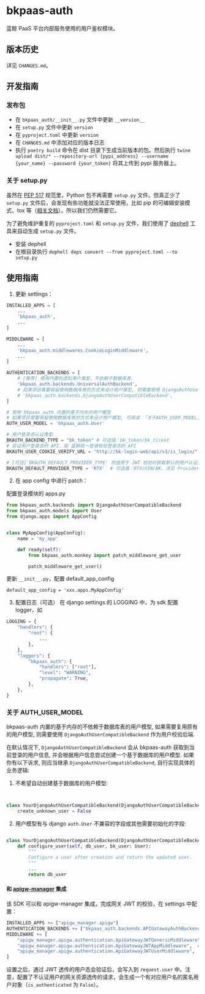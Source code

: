 # bkpaas-auth

蓝鲸 PaaS 平台内部服务使用的用户鉴权模块。

## 版本历史

详见 `CHANGES.md`。

## 开发指南

### 发布包

- 在 `bkpaas_auth/__init__.py`  文件中更新 `__version__`
- 在 `setup.py` 文件中更新 `version`
- 在 `pyproject.toml` 中更新 `version`
- 在 `CHANGES.md` 中添加对应的版本日志
- 执行 `poetry build` 命令在 dist 目录下生成当前版本的包。然后执行 `twine upload dist/* --repository-url {pypi_address} --username {your_name} --password {your_token}` 将其上传到 pypi 服务器上。

### 关于 setup.py

虽然在 [PEP 517](https://python-poetry.org/docs/pyproject/#poetry-and-pep-517) 规范里，Python 包不再需要 `setup.py` 文件。但真正少了 `setup.py` 文件后，会发现有些功能就没法正常使用，比如 pip 的可编辑安装模式、tox 等（[相关文档](https://github.com/python-poetry/poetry/issues/761)）。所以我们仍然需要它。

为了避免维护重复的 `pyproject.toml` 和 `setup.py` 文件，我们使用了 [dephell](https://github.com/dephell/dephell) 工具来自动生成 `setup.py` 文件。

- 安装 dephell
- 在根目录执行 `dephell deps convert --from pyproject.toml --to setup.py`

## 使用指南
1. 更新 settings：
```python
INSTALLED_APPS = [
    ...
    'bkpaas_auth',
    ...
]

MIDDLEWARE = [
    ...
    'bkpaas_auth.middlewares.CookieLoginMiddleware',
    ...
]

AUTHENTICATION_BACKENDS = [
    # [推荐] 使用内置的虚拟用户类型，不依赖于数据库表.
    'bkpaas_auth.backends.UniversalAuthBackend',
    # 如果项目需要保留使用数据库表的方式来设计用户模型, 则需要使用 DjangoAuthUserCompatibleBackend
    # 'bkpaas_auth.backends.DjangoAuthUserCompatibleBackend',
]

# 使用 bkpaas_auth 内置的基于内存的用户模型
# 如果项目需要保留使用数据库表的方式来设计用户模型, 可阅读 「关于AUTH_USER_MODEL」的部分说明
AUTH_USER_MODEL = 'bkpaas_auth.User'

# 用户登录态认证类型
BKAUTH_BACKEND_TYPE = "bk_token" # 可选值：bk_token/bk_ticket
# 验证用户登录态的 API，如 蓝鲸统一登录校验登录态的 API
BKAUTH_USER_COOKIE_VERIFY_URL = "http://bk-login-web/api/v3/is_login/"

# [可选]`BKAUTH_DEFAULT_PROVIDER_TYPE` 的值用于 JWT 校验时获取默认的用户认证类型。
BKAUTH_DEFAULT_PROVIDER_TYPE = 'RTX'  # 可选值：RTX/UIN/BK，详见 ProviderType
```

2. 在 app config 中进行 patch：

配置登录模块的 apps.py

```python
from bkpaas_auth.backends import DjangoAuthUserCompatibleBackend
from bkpaas_auth.models import User
from django.apps import AppConfig


class MyAppConfig(AppConfig):
    name = 'my_app'

    def ready(self):
        from bkpaas_auth.monkey import patch_middleware_get_user

        patch_middleware_get_user()
```

更新 `__init__.py`，配置 default_app_config
```
default_app_config = 'xxx.apps.MyAppConfig'
```

3. 配置日志（可选）
在 django settings 的 LOGGING 中，为 sdk 配置 logger，如

```python
LOGGING = {
    "handlers": {
        "root": {
            ...
        },
    },
    "loggers": {
        "bkpaas_auth": {
            "handlers": ["root"],
            "level": "WARNING",
            "propagate": True,
        },
    },
}
```

### 关于 AUTH_USER_MODEL

bkpaas-auth 内置的基于内存的不依赖于数据库表的用户模型, 如果需要复用原有的用户模型, 则需要使用 `DjangoAuthUserCompatibleBackend` 作为用户校验后端.

在默认情况下, `DjangoAuthUserCompatibleBackend` 会从 bkpaas-auth 获取到当前登录的用户信息, 并会根据用户信息尝试创建一个基于数据库的用户模型.
如果你有以下诉求, 则应当继承 `DjangoAuthUserCompatibleBackend`, 自行实现具体的业务逻辑:

1. 不希望自动创建基于数据库的用户模型:
```python


class YourDjangoAuthUserCompatibleBackend(DjangoAuthUserCompatibleBackend):
    create_unknown_user = False
```

2. 用户模型有与 django `auth.User` 不兼容的字段或其他需要初始化的字段:
```python

class YourDjangoAuthUserCompatibleBackend(DjangoAuthUserCompatibleBackend):
    def configure_user(self, db_user, bk_user: User):
        """
        Configure a user after creation and return the updated user.
        """
        ...
        return db_user
```

#### 和 [apigw-manager](../apigw-manager) 集成
该 SDK 可以和 apigw-manager 集成，完成网关 JWT 的校验，在 settings 中配置：
```python
INSTALLED_APPS += ["apigw_manager.apigw"]
AUTHENTICATION_BACKENDS += ["bkpaas_auth.backends.APIGatewayAuthBackend"]
MIDDLEWARE += [
    "apigw_manager.apigw.authentication.ApiGatewayJWTGenericMiddleware",  # JWT 认证
    "apigw_manager.apigw.authentication.ApiGatewayJWTAppMiddleware",  # JWT 透传的应用信息
    "apigw_manager.apigw.authentication.ApiGatewayJWTUserMiddleware",  # JWT 透传的用户信息
]
```

设置之后，通过 JWT 透传的用户态会验证后，会写入到 `request.user` 中。注意，配置了不认证用户的网关资源透传的请求，会生成一个有对应用户名的匿名用户对象（`is_authenticated` 为 `False`）。
